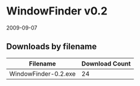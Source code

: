 # WindowFinder v0.2

2009-09-07

## Downloads by filename

Filename             | Download Count
-------------------- | --------------
WindowFinder-0.2.exe |             24
